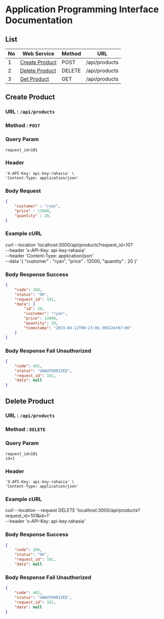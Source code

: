 # Application Programming Interface Documentation

## List
| No |     Web Service     | Method | URL |
|----|---------------------|--------|-----|
| 1 | [Create Product](#create-product) | POST | /api/products |
| 2 | [Delete Product](#delete-product) | DELETE | /api/products |
| 3 | [Get Product](#get-product) | GET | /api/products |


## Create Product
### URL : `/api/products`
### Method : `POST`

### Query Param
    request_id=101

### Header
    'X-API-Key: api-key-rahasia' \
    'Content-Type: application/json'

### Body Request
```json
{
    "customer" : "ryan",
    "price" : 12000,
    "quantity" : 20,
}
```

### Example cURL
curl --location 'localhost:3000/api/products?request_id=101' \
--header 'x-API-Key: api-key-rahasia' \
--header 'Content-Type: application/json' \
--data '{
    "customer" : "ryan",
    "price" : 12000,
    "quantity" : 20
}'

### Body Response Success
```json
{
    "code": 200,
    "status": "OK",
    "request_id": 101,
    "data": {
        "id": 20,
        "customer": "ryan",
        "price": 12000,
        "quantity": 20,
        "timestamp": "2023-04-12T00:23:06.396224+07:00"
    }
}
```

### Body Response Fail Unauthorized
```json
{
    "code": 401,
    "status": "UNAUTHORIZED",
    "request_id": 101,
    "data": null
}
```

## Delete Product
### URL : `/api/products`
### Method : `DELETE`

### Query Param
    request_id=101
    id=1

### Header
    'X-API-Key: api-key-rahasia' \
    'Content-Type: application/json'

### Example cURL
curl --location --request DELETE 'localhost:3000/api/products?request_id=101&id=1' \
--header 'x-API-Key: api-key-rahasia'

### Body Response Success
```json
{
    "code": 200,
    "status": "OK",
    "request_id": 101,
    "data": null
```

### Body Response Fail Unauthorized
```json
{
    "code": 401,
    "status": "UNAUTHORIZED",
    "request_id": 101,
    "data": null
}
```



